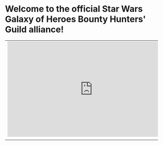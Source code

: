 # Welcome to the official Star Wars Galaxy of Heroes Bounty Hunters' Guild alliance!


<table>
  <tr>
    <td><iframe width="560" height="315" src="https://www.youtube.com/embed/LuiH7uJPGuY" frameborder="0" allowfullscreen></iframe></td>
    <td><img src="{{ site.url }}/assets/BHLogo.png" alt="BHG" width="180.75" height="200" border="0"></td>
  </tr>
  <tr>
    <td></td>
  </tr>
</table>

